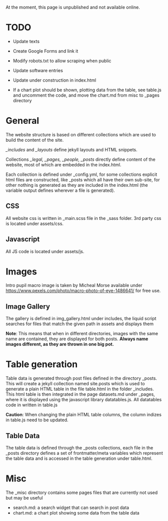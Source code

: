 
At the moment, this page is unpublished and not available online.

# TODO

- Update texts
- Create Google Forms and link it
- Modify robots.txt to allow scraping when public
- Update software entries
- Update under construction in index.html

- If a chart plot should be shown, plotting data from the table, see table.js and uncomment the code, and move the chart.md from misc to _pages directory



# General

The website structure is based on different collections which are used to build the content of the site.

*_includes* and *_layouts* define jekyll layouts and HTML snippets. 

Collections *_legal, _pages, _people, _posts* directly define content of the website, most of which are embedded in the index.html. 

Each collection is defined under _config.yml, for some collections explicit html files are constructed, like _posts which all have their own sub-site, for other nothing is generated as they are included in the index.html (the variable output defines wherever a file is generated).



## CSS

All website css is written in _main.scss file in the _sass folder. 3rd party css is located under assets/css.

## Javascript

All JS code is located under assets/js.



# Images

Intro pupil macro image is taken by Micheal Morse available under https://www.pexels.com/photo/macro-photo-of-eye-1486641/ for free use.


## Image Gallery
The gallery is defined in img_gallery.html under includes, the liquid script searches for files that match the given path in assets and displays them

**Note**: This means that when in different directories, images with the same name are contained, they are displayed for both posts. <b>Always name images different, as they are thrown in one big pot.</b>



# Table generation

Table data is generated through post files defined in the directory _posts. This will create a jekyll collection named site.posts which is used to generate a plain HTML table in the file table.html in the folder _includes. This html table is then integrated in the page datasets.md under _pages, where it is displayed using the javascript library datatables.js. All datatables code in written in table.js

**Caution**: When changing the plain HTML table columns, the column indizes in table.js need to be updated.

## Table Data

The table data is defined through the _posts collections, each file in the _posts directory defines a set of frontmatter/meta variables which represent the table data and is accessed in the table generation under table.html.



# Misc

The _misc directory contains some pages files that are currently not used but may be useful
- search.md: a search widget that can search in post data
- chart.md: a chart plot showing some data from the table data
